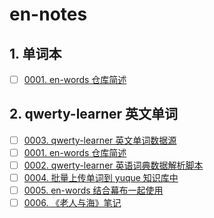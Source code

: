 # en-notes

<!-- region:toc -->

<!-- endregion:toc -->

## 1. 单词本

- [ ] [0001. en-words 仓库简述](https://github.com/Tdahuyou/en-notes/tree/main/0001.%20en-words%20%E4%BB%93%E5%BA%93%E7%AE%80%E8%BF%B0/README.md) <!-- [locale](./0001.%20en-words%20%E4%BB%93%E5%BA%93%E7%AE%80%E8%BF%B0/README.md) -->

## 2. qwerty-learner 英文单词

- [ ] [0003. qwerty-learner 英文单词数据源](https://github.com/Tdahuyou/en-notes/tree/main/0003.%20qwerty-learner%20%E8%8B%B1%E6%96%87%E5%8D%95%E8%AF%8D%E6%95%B0%E6%8D%AE%E6%BA%90/README.md) <!-- [locale](./0003.%20qwerty-learner%20%E8%8B%B1%E6%96%87%E5%8D%95%E8%AF%8D%E6%95%B0%E6%8D%AE%E6%BA%90/README.md) -->
- [ ] [0001. en-words 仓库简述](https://github.com/Tdahuyou/en-notes/tree/main/0001.%20en-words%20%E4%BB%93%E5%BA%93%E7%AE%80%E8%BF%B0/README.md) <!-- [locale](./0001.%20en-words%20%E4%BB%93%E5%BA%93%E7%AE%80%E8%BF%B0/README.md) -->
- [ ] [0002. qwerty-learner 英语词典数据解析脚本](https://github.com/Tdahuyou/en-notes/tree/main/0002.%20qwerty-learner%20%E8%8B%B1%E8%AF%AD%E8%AF%8D%E5%85%B8%E6%95%B0%E6%8D%AE%E8%A7%A3%E6%9E%90%E8%84%9A%E6%9C%AC/README.md) <!-- [locale](./0002.%20qwerty-learner%20%E8%8B%B1%E8%AF%AD%E8%AF%8D%E5%85%B8%E6%95%B0%E6%8D%AE%E8%A7%A3%E6%9E%90%E8%84%9A%E6%9C%AC/README.md) -->
- [ ] [0004. 批量上传单词到 yuque 知识库中](https://github.com/Tdahuyou/en-notes/tree/main/0004.%20%E6%89%B9%E9%87%8F%E4%B8%8A%E4%BC%A0%E5%8D%95%E8%AF%8D%E5%88%B0%20yuque%20%E7%9F%A5%E8%AF%86%E5%BA%93%E4%B8%AD/README.md) <!-- [locale](./0004.%20%E6%89%B9%E9%87%8F%E4%B8%8A%E4%BC%A0%E5%8D%95%E8%AF%8D%E5%88%B0%20yuque%20%E7%9F%A5%E8%AF%86%E5%BA%93%E4%B8%AD/README.md) -->
- [ ] [0005. en-words 结合幕布一起使用](https://github.com/Tdahuyou/en-notes/tree/main/0005.%20en-words%20%E7%BB%93%E5%90%88%E5%B9%95%E5%B8%83%E4%B8%80%E8%B5%B7%E4%BD%BF%E7%94%A8/README.md) <!-- [locale](./0005.%20en-words%20%E7%BB%93%E5%90%88%E5%B9%95%E5%B8%83%E4%B8%80%E8%B5%B7%E4%BD%BF%E7%94%A8/README.md) -->
- [ ] [0006. 《老人与海》笔记](https://github.com/Tdahuyou/en-notes/tree/main/0006.%20%E3%80%8A%E8%80%81%E4%BA%BA%E4%B8%8E%E6%B5%B7%E3%80%8B%E7%AC%94%E8%AE%B0/README.md) <!-- [locale](./0006.%20%E3%80%8A%E8%80%81%E4%BA%BA%E4%B8%8E%E6%B5%B7%E3%80%8B%E7%AC%94%E8%AE%B0/README.md) -->
